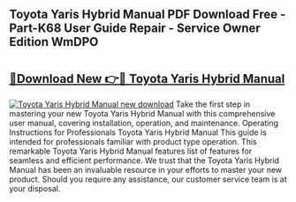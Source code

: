 ## Toyota Yaris Hybrid Manual PDF Download Free - Part-K68 User Guide Repair - Service Owner Edition WmDPO

# <h2><a href="http://cf15107.oget.top/?id=Toyota+Yaris+Hybrid+Manual">🔗Download New 👉🔴 Toyota Yaris Hybrid Manual</a></h2>

[![Toyota Yaris Hybrid Manual new download](https://i.imgur.com/5g1atiW.png)](http://cf15107.oget.top/?id=Toyota+Yaris+Hybrid+Manual)
Take the first step in mastering your new Toyota Yaris Hybrid Manual with this comprehensive user manual, covering installation, operation, and maintenance. Operating Instructions for Professionals Toyota Yaris Hybrid Manual This guide is intended for professionals familiar with product type operation. This remarkable Toyota Yaris Hybrid Manual features list of features for seamless and efficient performance. We trust that the Toyota Yaris Hybrid Manual has been an invaluable resource in your efforts to master your new product. Should you require any assistance, our customer service team is at your disposal.
